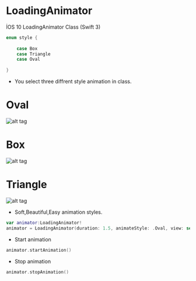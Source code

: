 # LoadingAnimator
İOS 10 LoadingAnimator Class (Swift 3)

```Swift
enum style {
    
    case Box
    case Triangle
    case Oval
    
}
```
- You select three diffrent style animation in class.

# Oval
![alt tag](https://cloud.githubusercontent.com/assets/16580898/18854173/57ac0236-8452-11e6-869f-f9d013d0f759.png)

# Box
![alt tag](https://cloud.githubusercontent.com/assets/16580898/18854191/75187f2a-8452-11e6-82e0-6dd7d171cff2.png)

# Triangle
![alt tag](https://cloud.githubusercontent.com/assets/16580898/18854208/89e3228e-8452-11e6-8b10-b94edde2a371.png)

- Soft,Beautiful,Easy animation styles.

```Swift
var animator:LoadingAnimator!
animator = LoadingAnimator(duration: 1.5, animateStyle: .Oval, view: self.view)
```
- Start animation

```Swift
animator.startAnimation()
```
- Stop animation

```Swift
animator.stopAnimation()
```
